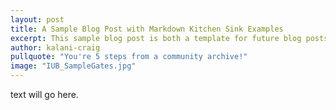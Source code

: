 ```yaml
---
layout: post
title: A Sample Blog Post with Markdown Kitchen Sink Examples
excerpt: This sample blog post is both a template for future blog posts and an example-formatting page.
author: kalani-craig
pullquote: "You're 5 steps from a community archive!"
image: "IUB_SampleGates.jpg"
---
```


text will go here.

